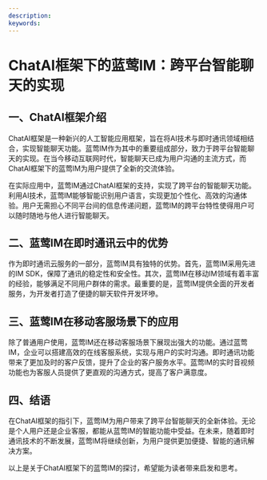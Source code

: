 ```yaml
---
description: 
keywords: 
---
```

# ChatAI框架下的蓝莺IM：跨平台智能聊天的实现



## 一、ChatAI框架介绍

ChatAI框架是一种新兴的人工智能应用框架，旨在将AI技术与即时通讯领域相结合，实现智能聊天功能。蓝莺IM作为其中的重要组成部分，致力于跨平台智能聊天的实现。在当今移动互联网时代，智能聊天已成为用户沟通的主流方式，而ChatAI框架下的蓝莺IM为用户提供了全新的交流体验。

在实际应用中，蓝莺IM通过ChatAI框架的支持，实现了跨平台的智能聊天功能。利用AI技术，蓝莺IM能够智能识别用户语言，实现更加个性化、高效的沟通体验。用户无需担心不同平台间的信息传递问题，蓝莺IM的跨平台特性使得用户可以随时随地与他人进行智能聊天。

## 二、蓝莺IM在即时通讯云中的优势

作为即时通讯云服务的一部分，蓝莺IM具有独特的优势。首先，蓝莺IM采用先进的IM SDK，保障了通讯的稳定性和安全性。其次，蓝莺IM在移动IM领域有着丰富的经验，能够满足不同用户群体的需求。最重要的是，蓝莺IM提供全面的开发者服务，为开发者打造了便捷的聊天软件开发环墋。

## 三、蓝莺IM在移动客服场景下的应用

除了普通用户使用，蓝莺IM还在移动客服场景下展现出强大的功能。通过蓝莺IM，企业可以搭建高效的在线客服系统，实现与用户的实时沟通。即时通讯功能带来了更加及时的客户反馈，提升了企业的客户服务水平。蓝莺IM的实时音视频功能也为客服人员提供了更直观的沟通方式，提高了客户满意度。

## 四、结语

在ChatAI框架的指引下，蓝莺IM为用户带来了跨平台智能聊天的全新体验。无论是个人用户还是企业客服，都能从蓝莺IM的智能功能中受益。在未来，随着即时通讯技术的不断发展，蓝莺IM将继续创新，为用户提供更加便捷、智能的通讯解决方案。

以上是关于ChatAI框架下的蓝莺IM的探讨，希望能为读者带来启发和思考。


